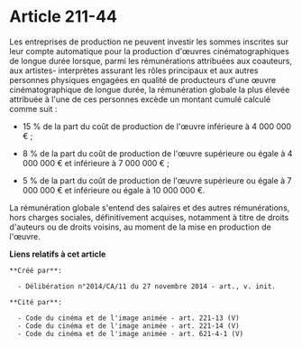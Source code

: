 # Article 211-44

Les entreprises de production ne peuvent investir les sommes inscrites sur leur compte automatique pour la production
d'œuvres cinématographiques de longue durée lorsque, parmi les rémunérations attribuées aux coauteurs, aux artistes-
interprètes assurant les rôles principaux et aux autres personnes physiques engagées en qualité de producteurs d'une œuvre
cinématographique de longue durée, la rémunération globale la plus élevée attribuée à l'une de ces personnes excède un
montant cumulé calculé comme suit :

- 15 % de la part du coût de production de l'œuvre inférieure à 4 000 000 € ;

- 8 % de la part du coût de production de l'œuvre supérieure ou égale à 4 000 000 € et inférieure à 7 000 000 € ;

- 5 % de la part du coût de production de l'œuvre supérieure ou égale à 7 000 000 € et inférieure ou égale à 10 000 000 €. 

La rémunération globale s'entend des salaires et des autres rémunérations, hors charges sociales, définitivement acquises,
notamment à titre de droits d'auteurs ou de droits voisins, au moment de la mise en production de l'œuvre.

**Liens relatifs à cet article**

	**Créé par**:

	  - Délibération n°2014/CA/11 du 27 novembre 2014 - art., v. init.

	**Cité par**:

	  - Code du cinéma et de l'image animée - art. 221-13 (V)
	  - Code du cinéma et de l'image animée - art. 221-14 (V)
	  - Code du cinéma et de l'image animée - art. 621-4-1 (V)
